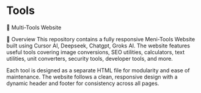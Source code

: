 # Tools
🔧 Multi-Tools Website

📌 Overview
This repository contains a fully responsive Meni-Tools Website built using Cursor AI, Deepseek, Chatgpt, Groks AI. The website features  useful tools covering image conversions, SEO utilities, calculators, text utilities, unit converters, security tools, developer tools, and more.

Each tool is designed as a separate HTML file for modularity and ease of maintenance. The website follows a clean, responsive design with a dynamic header and footer for consistency across all pages.
